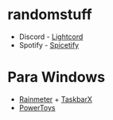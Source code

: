 # randomstuff
- Discord - [Lightcord](https://github.com/Lightcord/Lightcord)
- Spotify - [Spicetify](https://github.com/khanhas/spicetify-cli)

# Para Windows
- [Rainmeter](https://www.rainmeter.net) + [TaskbarX](https://github.com/ChrisAnd1998/TaskbarX)
- [PowerToys](https://github.com/microsoft/PowerToys)
